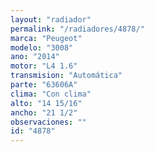 ```yaml
---
layout: "radiador"
permalink: "/radiadores/4878/"
marca: "Peugeot"
modelo: "3008"
ano: "2014"
motor: "L4 1.6"
transmision: "Automática"
parte: "63606A"
clima: "Con clima"
alto: "14 15/16"
ancho: "21 1/2"
observaciones: ""
id: "4878"
---
```


